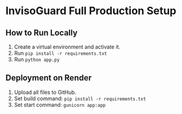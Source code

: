 # InvisoGuard Full Production Setup

## How to Run Locally
1. Create a virtual environment and activate it.
2. Run `pip install -r requirements.txt`
3. Run `python app.py`

## Deployment on Render
1. Upload all files to GitHub.
2. Set build command: `pip install -r requirements.txt`
3. Set start command: `gunicorn app:app`
